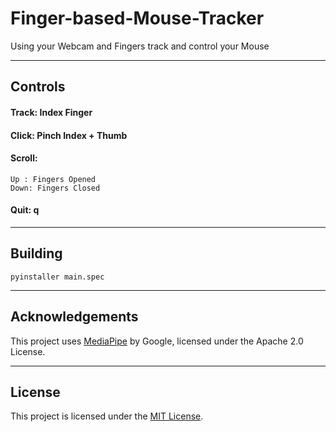 # Finger-based-Mouse-Tracker

Using your Webcam and Fingers track and control your Mouse 

---
## Controls
#### **Track**: Index Finger
#### **Click**: Pinch Index + Thumb 
#### **Scroll**: 
    Up : Fingers Opened
    Down: Fingers Closed
#### **Quit**: q

---
## Building
```shell
pyinstaller main.spec
```

---
## Acknowledgements

This project uses [MediaPipe](https://github.com/google/mediapipe) by Google, licensed under the Apache 2.0 License.
 

---
## License
This project is licensed under the [MIT License](LICENSE).

